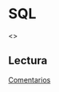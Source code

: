 # SQL
<>
<h2>Lectura</h2>
 <a href="https://github.com/Mablenn/SQL/blob/main/01_Lectura/comentarios.sql">Comentarios</> 
